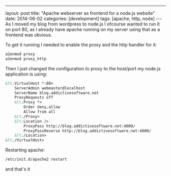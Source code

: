 ---
layout: post
title:  "Apache webserver as frontend for a node.js website"
date:   2014-06-02
categories: [development]
tags: [apache, http, node]
---As I moved my blog from wordpress to node.js I ofcourse wanted to run it on port 80, as I already have apache running on my server using that as a frontend was obvious.

To get it running I needed to enable the proxy and the http handler for it:

``` bash 
a2enmod proxy
a2enmod proxy_http
```

Then I just changed the configuration to proxy to the host/port my node.js application is using:

``` xml 
&lt;VirtualHost *:80>
    ServerAdmin webmaster@localhost
    ServerName blog.addictivesoftware.net
    ProxyRequests off
    &lt;Proxy *>
        Order deny,allow
        Allow from all
    &lt;/Proxy>
    &lt;Location />
        ProxyPass http://blog.addictivesoftware.net:4000/
        ProxyPassReverse http://blog.addictivesoftware.net:4000/
    &lt;/Location>
&lt;/VirtualHost>
```

Restarting apache:

``` bash 
/etc/init.d/apache2 restart
```

and that's it
